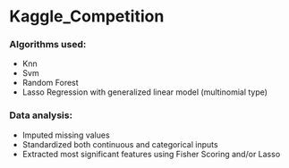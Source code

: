 # Kaggle_Competition


### Algorithms used:
- Knn
- Svm
- Random Forest
- Lasso Regression with generalized linear model (multinomial type)

### Data analysis:
- Imputed missing values
- Standardized both continuous and categorical inputs
- Extracted most significant features using Fisher Scoring and/or Lasso
